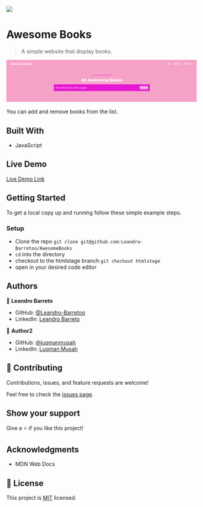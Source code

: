 ![](https://img.shields.io/badge/Microverse-blueviolet)

# Awesome Books

> A simple website that display books.

![screenshot](./awesome_new.png)

You can add and remove books from the list.

## Built With

- JavaScript

## Live Demo

[Live Demo Link](https://leandro-barretoo.github.io/AwesomeBooks/)


## Getting Started

To get a local copy up and running follow these simple example steps.

### Setup

- Clone the repo `git clone git@github.com:Leandro-Barretoo/AwesomeBooks`
- `cd` into the directory
- checkout to the htmlstage branch `git chechout htmlstage`
- open in your desired code editor

## Authors

👤 **Leandro Barreto**

- GitHub: [@Leandro-Barretoo](https://github.com/Leandro-Barretoo)
- LinkedIn: [Leandro Barreto](https://www.linkedin.com/in/leandroobarreto/)

👤 **Author2**

- GitHub: [@luqmanmusah](https://github.com/luqmanmusah)
- LinkedIn: [Luqman Musah](https://www.linkedin.com/in/luqman-musah/)

## 🤝 Contributing

Contributions, issues, and feature requests are welcome!

Feel free to check the [issues page](../../issues/).

## Show your support

Give a ⭐️ if you like this project!

## Acknowledgments

- MDN Web Docs

## 📝 License

This project is [MIT](./MIT.md) licensed.
